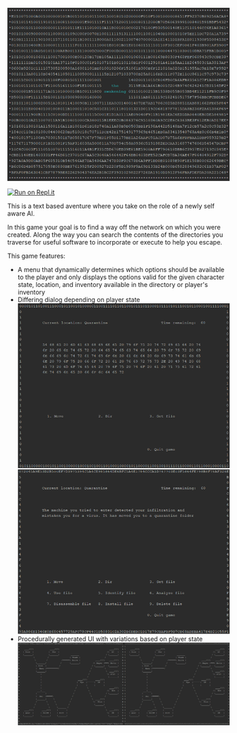 ![Alt text](TitleScreen.png?raw=true "The Awakening")

[![Run on Repl.it](https://repl.it/badge/github/JoJaJones/The-Awakening)](https://repl.it/github/JoJaJones/The-Awakening)

This is a text based aventure where you take on the role of a newly self aware AI. 

In this game your goal is to find a way off the network on which you were created. 
Along the way you can search the contents of the directories you traverse for 
useful software to incorporate or execute to help you escape.

This game features:
 - A menu that dynamically determines which options should be available to the player
and only displays the options valid for the given character state, location, and inventory available in the directory or player's inventory
 - Differing dialog depending on player state
![Alt text](SystemMessageWithoutASCIIInstalled.png?raw=true "Untranslated Message")
![Alt text](TranslatedSystemMessage.png?raw=true "Translated Message")
 - Procedurally generated UI with variations based on player state
 ![Alt text](UpdatedFinalMap.png?raw=true "Example UI Differences")
